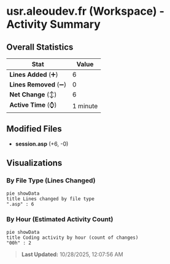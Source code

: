 # usr.aleoudev.fr (Workspace) - Activity Summary 

## Overall Statistics

| Stat                   | Value                                                             |
| ---------------------- | ----------------------------------------------------------------- |
| **Lines Added** (➕)   | 6                                          |
| **Lines Removed** (➖) | 0                                        |
| **Net Change** (↕)    | 6                |
| **Active Time** (⌚)   | 1 minute |


## Modified Files
- **session.asp** (+6, -0)

## Visualizations

### By File Type (Lines Changed)

```mermaid
pie showData
title Lines changed by file type
".asp" : 6
```

### By Hour (Estimated Activity Count)

```mermaid
pie showData
title Coding activity by hour (count of changes)
"00h" : 2
```


> **Last Updated:** 10/28/2025, 12:07:56 AM